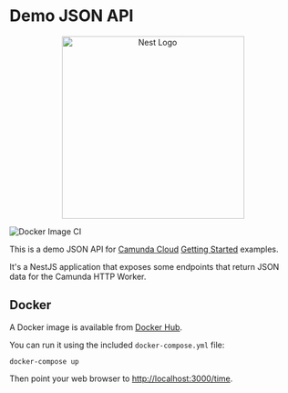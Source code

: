 # Demo JSON API

<p align="center">
  <a href="http://nestjs.com/" target="blank"><img src="https://nestjs.com/img/logo_text.svg" width="320" alt="Nest Logo" /></a>
</p>

![Docker Image CI](https://github.com/jwulf/camunda-cloud-demo-json-api/workflows/Docker%20Image%20CI/badge.svg)

This is a demo JSON API for [Camunda Cloud](https://camunda.io) [Getting Started](https://github.com/jwulf/camunda-cloud-starter) examples.

It's a NestJS application that exposes some endpoints that return JSON data for the Camunda HTTP Worker.

## Docker

A Docker image is available from [Docker Hub](https://hub.docker.com/r/sitapati/camunda-cloud-demo-json-api/tags).

You can run it using the included `docker-compose.yml` file:

```
docker-compose up
```

Then point your web browser to [http://localhost:3000/time](http://localhost:3000/time).